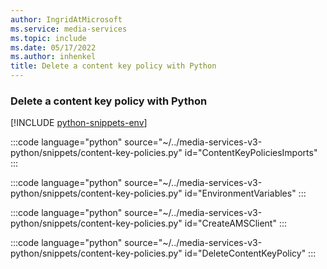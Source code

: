 ```yaml
---
author: IngridAtMicrosoft
ms.service: media-services
ms.topic: include
ms.date: 05/17/2022
ms.author: inhenkel
title: Delete a content key policy with Python
---
```


### Delete a content key policy with Python

[!INCLUDE [python-snippets-env](python-snippets-env.md)]

:::code language="python" source="~/../media-services-v3-python/snippets/content-key-policies.py" id="ContentKeyPoliciesImports" :::

:::code language="python" source="~/../media-services-v3-python/snippets/content-key-policies.py" id="EnvironmentVariables" :::

:::code language="python" source="~/../media-services-v3-python/snippets/content-key-policies.py" id="CreateAMSClient" :::

:::code language="python" source="~/../media-services-v3-python/snippets/content-key-policies.py" id="DeleteContentKeyPolicy" :::